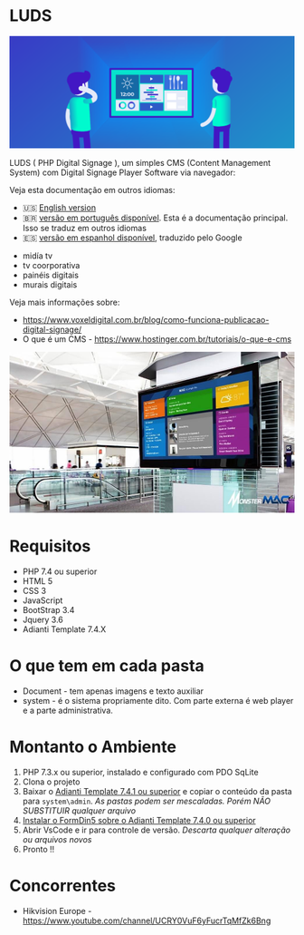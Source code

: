 # LUDS

![visão geral](digital-signage.png)

LUDS ( PHP Digital Signage ), um simples CMS (Content Management System) com Digital Signage Player Software via navegador: 

Veja esta documentação em outros idiomas:
- :us: [English version](../README.md)
- :brazil: [versão em português disponível](README_pt-BR.md). Esta é a documentação principal. Isso se traduz em outros idiomas
- :es: [versão em espanhol disponível](README_es.md), traduzido pelo Google


* midía tv
* tv coorporativa
* painéis digitais
* murais digitais 

Veja mais informações sobre: 
* https://www.voxeldigital.com.br/blog/como-funciona-publicacao-digital-signage/
* O que é um CMS - https://www.hostinger.com.br/tutoriais/o-que-e-cms

![visão geral](exemplo01.jpg)

# Requisitos
* PHP 7.4 ou superior
* HTML 5
* CSS 3
* JavaScript
* BootStrap 3.4
* Jquery 3.6
* Adianti Template 7.4.X

# O que tem em cada pasta
* Document - tem apenas imagens e texto auxiliar
* system - é o sistema propriamente dito. Com parte externa é web player e a parte administrativa.

# Montanto o Ambiente

1. PHP 7.3.x ou superior, instalado e configurado com PDO SqLite
1. Clona o projeto
1. Baixar o [Adianti Template 7.4.1 ou superior](https://www.adianti.com.br/framework-download) e copiar o conteúdo da pasta para `system\admin`. *As pastas podem ser mescaladas. Porém NÃO SUBSTITUIR qualquer arquivo*
1. [Instalar o FormDin5 sobre o Adianti Template 7.4.0 ou superior](https://github.com/bjverde/formDin5#instala%C3%A7%C3%A3o)
1. Abrir VsCode e ir para controle de versão. *Descarta qualquer alteração ou arquivos novos*
1. Pronto !!


# Concorrentes 

* Hikvision Europe - https://www.youtube.com/channel/UCRY0VuF6yFucrTqMfZk6Bng
